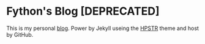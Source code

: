 # Fython's Blog [DEPRECATED]

This is my personal [blog](https://blog.fangjiahui.me). Power by Jekyll useing the [HPSTR](https://github.com/mmistakes/jekyll-theme-hpstr) theme and host by GitHub.
